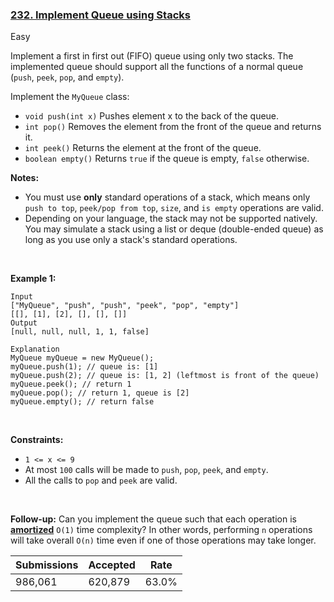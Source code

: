 ### [232. Implement Queue using Stacks](https://leetcode.com/problems/implement-queue-using-stacks/)

Easy

Implement a first in first out (FIFO) queue using only two stacks. The implemented queue should support all the functions of a normal queue (`` push ``, `` peek ``, `` pop ``, and `` empty ``).

Implement the `` MyQueue `` class:

*   `` void push(int x) `` Pushes element x to the back of the queue.
*   `` int pop() `` Removes the element from the front of the queue and returns it.
*   `` int peek() `` Returns the element at the front of the queue.
*   `` boolean empty() `` Returns `` true `` if the queue is empty, `` false `` otherwise.

__Notes:__

*   You must use __only__ standard operations of a stack, which means only `` push to top ``, `` peek/pop from top ``, `` size ``, and `` is empty `` operations are valid.
*   Depending on your language, the stack may not be supported natively. You may simulate a stack using a list or deque (double-ended queue) as long as you use only a stack's standard operations.

 

<strong class="example">Example 1:</strong>

```
Input
["MyQueue", "push", "push", "peek", "pop", "empty"]
[[], [1], [2], [], [], []]
Output
[null, null, null, 1, 1, false]

Explanation
MyQueue myQueue = new MyQueue();
myQueue.push(1); // queue is: [1]
myQueue.push(2); // queue is: [1, 2] (leftmost is front of the queue)
myQueue.peek(); // return 1
myQueue.pop(); // return 1, queue is [2]
myQueue.empty(); // return false
```

 

__Constraints:__

*   `` 1 <= x <= 9 ``
*   At most `` 100 `` calls will be made to `` push ``, `` pop ``, `` peek ``, and `` empty ``.
*   All the calls to `` pop `` and `` peek `` are valid.

 

__Follow-up:__ Can you implement the queue such that each operation is __<a href="https://en.wikipedia.org/wiki/Amortized_analysis" target="_blank">amortized</a>__ `` O(1) `` time complexity? In other words, performing `` n `` operations will take overall `` O(n) `` time even if one of those operations may take longer.

| Submissions    | Accepted     | Rate   |
| -------------- | ------------ | ------ |
| 986,061 | 620,879 | 63.0% |